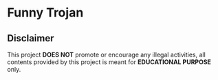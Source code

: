 # Funny Trojan

## Disclaimer

This project **DOES NOT** promote or encourage any illegal activities, all contents provided by this project is meant for **EDUCATIONAL PURPOSE** only.
